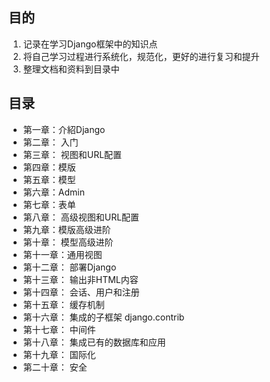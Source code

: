 ## 目的
1. 记录在学习Django框架中的知识点  
2. 将自己学习过程进行系统化，规范化，更好的进行复习和提升  
3. 整理文档和资料到目录中  

## 目录
- 第一章：介紹Django  
- 第二章： 入门  
- 第三章： 视图和URL配置  
- 第四章：模版  
- 第五章：模型  
- 第六章：Admin  
- 第七章：表单  
- 第八章： 高级视图和URL配置  
- 第九章：模版高级进阶  
- 第十章： 模型高级进阶   
- 第十一章：通用视图  
- 第十二章： 部署Django  
- 第十三章： 输出非HTML内容  
- 第十四章： 会话、用户和注册  
- 第十五章： 缓存机制  
- 第十六章： 集成的子框架 django.contrib  
- 第十七章： 中间件  
- 第十八章： 集成已有的数据库和应用  
- 第十九章： 国际化  
- 第二十章： 安全  
